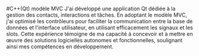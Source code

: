 #C++(Qt) modèle MVC
J'ai développé une application Qt dédiée à la gestion des contacts,
interactions et tâches. En adoptant le modèle MVC, j'ai optimisé les
contrôleurs pour faciliter la communication entre la base de données et
l'interface utilisateur, en utilisant efficacement les signaux et les slots. Cette
expérience témoigne de ma capacité à concevoir et à mettre en œuvre des
solutions logicielles autonomes et fonctionnelles, soulignant ainsi mes
compétences en développement.
